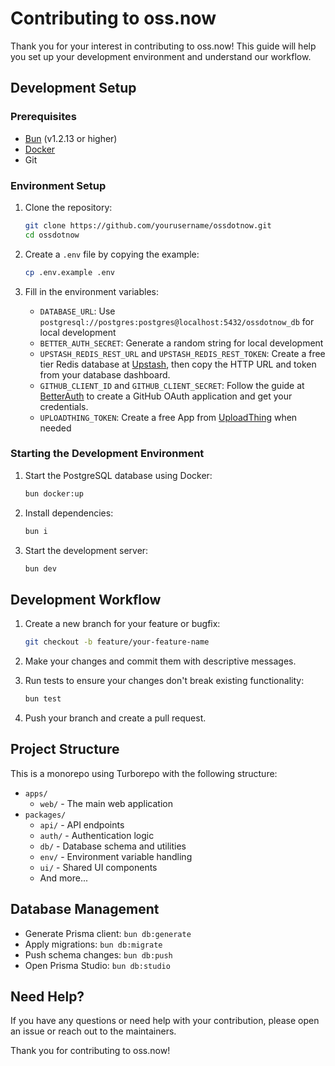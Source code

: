 # Contributing to oss.now

Thank you for your interest in contributing to oss.now! This guide will help you set up your development environment and understand our workflow.

## Development Setup

### Prerequisites

- [Bun](https://bun.sh/) (v1.2.13 or higher)
- [Docker](https://www.docker.com/get-started)
- Git

### Environment Setup

1. Clone the repository:

   ```bash
   git clone https://github.com/yourusername/ossdotnow.git
   cd ossdotnow
   ```

2. Create a `.env` file by copying the example:

   ```bash
   cp .env.example .env
   ```

3. Fill in the environment variables:
   - `DATABASE_URL`: Use `postgresql://postgres:postgres@localhost:5432/ossdotnow_db` for local development
   - `BETTER_AUTH_SECRET`: Generate a random string for local development
   - `UPSTASH_REDIS_REST_URL` and `UPSTASH_REDIS_REST_TOKEN`: Create a free tier Redis database at [Upstash](https://upstash.com/), then copy the HTTP URL and token from your database dashboard.
   - `GITHUB_CLIENT_ID` and `GITHUB_CLIENT_SECRET`: Follow the guide at [BetterAuth](https://www.better-auth.com/docs/authentication/github) to create a GitHub OAuth application and get your credentials.
   - `UPLOADTHING_TOKEN`: Create a free App from [UploadThing](https://uploadthing.com/) when needed

### Starting the Development Environment

1. Start the PostgreSQL database using Docker:

   ```bash
   bun docker:up
   ```

2. Install dependencies:

   ```bash
   bun i
   ```

3. Start the development server:
   ```bash
   bun dev
   ```

## Development Workflow

1. Create a new branch for your feature or bugfix:

   ```bash
   git checkout -b feature/your-feature-name
   ```

2. Make your changes and commit them with descriptive messages.

3. Run tests to ensure your changes don't break existing functionality:

   ```bash
   bun test
   ```

4. Push your branch and create a pull request.

## Project Structure

This is a monorepo using Turborepo with the following structure:

- `apps/`
  - `web/` - The main web application
- `packages/`
  - `api/` - API endpoints
  - `auth/` - Authentication logic
  - `db/` - Database schema and utilities
  - `env/` - Environment variable handling
  - `ui/` - Shared UI components
  - And more...

## Database Management

- Generate Prisma client: `bun db:generate`
- Apply migrations: `bun db:migrate`
- Push schema changes: `bun db:push`
- Open Prisma Studio: `bun db:studio`

## Need Help?

If you have any questions or need help with your contribution, please open an issue or reach out to the maintainers.

Thank you for contributing to oss.now!

